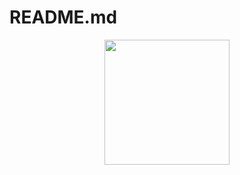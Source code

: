 # README.md
<p align='center'>
  <img src= '(https://github.com/dvurukaya/README.md/assets/127424944/b4b15783-7100-4bac-8cef-637967227fca)' width='200'>
</p>
